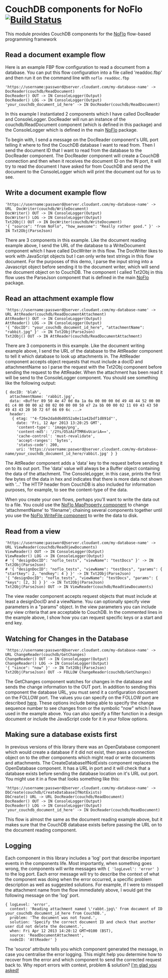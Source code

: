 CouchDB components for NoFlo [![Build Status](https://secure.travis-ci.org/bergie/noflo-couchdb.png?branch=master)](https://travis-ci.org/bergie/noflo-couchdb)
=========================

This module provides CouchDB components for the [NoFlo](http://noflojs.org/) flow-based programming framework

Read a document example flow
----------------------------
Here is an example FBP flow configuration to read a document from a database.  You can put this flow configuration into a file called 'readdoc.fbp' and then run it on the command line with `noflo readdoc.fbp`

    'https://username:password@server.cloudant.com/my-database-name' -> DocReader(couchdb/ReadDocument)
    DocReader() OUT -> IN ConsoleLogger(Output)
    DocReader() LOG -> IN ConsoleLogger(Output)
    'your_couchdb_document_id_here' -> IN DocReader(couchdb/ReadDocument)

In this example I instantiated 2 components which I have called DocReader and ConsoleLogger.  DocReader will run an instance of the couchdb/ReadDocument component (which is defined in this package) and the ConsoleLogger which is defined in the main [NoFlo](http://noflojs.org/) package.

To begin with, I send a message on the DocReader component's URL port telling it where to find the CouchDB database I want to read from.  Then I send the document ID that I want to read from the database to the DocReader component.  The DocReader component will create a CouchDB connection and then when it receives the document ID on the IN port, it will try to read the document I have asked for from CouchDB and send the document to the ConsoleLogger which will print the document out for us to see.

Write a document example flow
-----------------------------
    'https://username:password@server.cloudant.com/my-database-name' -> URL  DocWriter(couchdb/WriteDocument)
    DocWriter() OUT -> IN ConsoleLogger(Output)
    DocWriter() LOG -> IN ConsoleLogger(Output)
    Txt2Obj() OUT -> IN DocWriter(couchdb/WriteDocument)
    '{ "source": "from NoFlo", "how_awesome": "Really rather good." }' -> IN Txt2Obj(ParseJson)

There are 3 components in this example.  Like the document reading example above, I send the URL of the database to a WriteDocument component which I have called DocWriter in this flow.  The DocWriter likes to work with JavaScript objects but I can only write text strings in this flow document.  For the purposes of this demo, I parse the input string into a Javascript object before sending it to the document writer, which will send the document object on to CouchDB.  The component I called Txt2Obj in this flow uses the ParseJson component that is defined in the main [NoFlo](http://noflojs.org/) package.

Read an attachment example flow
-------------------------------
    'https://username:password@server.cloudant.com/my-database-name' -> URL AttReader(couchdb/ReadDocumentAttachment)
    AttReader() OUT -> IN ConsoleLogger(Output)
    AttReader() LOG -> IN ConsoleLogger(Output)
    '{ "docID": "your_couchdb_document_id_here", "attachmentName": "rabbit.jpg" }' -> IN Txt2Obj(ParseJson)
    Txt2Obj() OUT -> IN AttReader(couchdb/ReadDocumentAttachment)

There are 3 components in this example.  Like the document writing example above, I send the URL of the database to the AttReader component to tell it which database to look up attachments in.  The AttReader component accepts object requests that must include a docID and attachmentName so I parse the request with the Txt2Obj component before sending the request to the AttReader.  When the attachment has been read it will be send to the ConsoleLogger component.  You should see something like the following output:

    { docID: 'blah',
      attachmentName: 'rabbit.jpg',
      data: <Buffer 89 50 4e 47 0d 0a 1a 0a 00 00 00 0d 49 48 44 52 00 00 01 c4 00 00 00 a2 08 02 00 00 00 50 e7 2a bb 00 00 02 11 69 43 43 50 49 43 43 20 50 72 6f 66 69 6c ...>
      header:
       { etag: '"4-f26e2da8d6d0552a8e11a42bdf1d891d"',
         date: 'Fri, 12 Apr 2013 13:20:25 GMT',
         'content-type': 'image/png',
         'content-md5': '/2Ys/O5zAiFTMR6vUcariA==',
         'cache-control': 'must-revalidate',
         'accept-ranges': 'bytes',
         'status-code': 200,
         uri: 'https://username:pasword@server.cloudant.com/my-database-name/your_couchdb_document_id_here/rabbit.jpg' } }

The AttReader component adds a 'data' key to the request before sending it on to its out port.  The 'data' value will always be a Buffer object containing the data of the attachment.  The ConsoleLogger, in this case, prints the first few bytes of the data in hex and indicates that there is more data not shown with '...'  The HTTP header from CouchDB is also included for information purposes, for example, to see the content-type of the data.

When you create your own flows, perhaps you'll want to write the data out to a file.  You could use the [NoFlo MapProperty component](https://github.com/bergie/noflo/blob/master/src/components/MapProperty.coffee) to change 'attachmentName' to 'filename'; chaining several components together until you use the [NoFlo WriteFile component](https://github.com/bergie/noflo/blob/master/src/components/WriteFile.coffee) to write the data to disk.

Read from a view
----------------
    'https://username:password@server.cloudant.com/my-database-name' -> URL ViewReader(couchdb/ReadViewDocuments)
    ViewReader() OUT -> IN ConsoleLogger(Output)
    ViewReader() LOG -> IN ConsoleLogger(Output)
    # '{ "designDocID": "noflo_tests", "viewName": "testDocs" }' -> IN Txt2Obj(ParseJson)
    # '{ "designDocID": "noflo_tests", "viewName": "testDocs", "params": { "startkey": 2, "endkey": 4 } }' -> IN Txt2Obj(ParseJson)
    '{ "designDocID": "noflo_tests", "viewName": "testDocs", "params": { "keys": [2, 3] } }' -> IN Txt2Obj(ParseJson)
    Txt2Obj(ParseJson) OUT -> IN ViewReader(couchdb/ReadViewDocuments)

The view reader component accepts request objects that must include at least a designDocID and a viewName.  You can optionally specify view parameters in a "params" object.  In the view parameters you can include any view criteria that are acceptable to CouchDB.  In the commented lines in the example above, I show how you can request specific keys or a start and end key.

Watching for Changes in the Database
------------------------------------
	'https://username:password@server.cloudant.com/my-database-name' -> URL ChangeReader(couchdb/GetChanges)
	ChangeReader() OUT -> IN ConsoleLogger(Output)
	ChangeReader() LOG -> IN ConsoleLogger(Output)
	'{ "since": "now" }' -> IN Txt2Obj(ParseJson)
	Txt2Obj(ParseJson) OUT -> FOLLOW ChangeReader(couchdb/GetChanges)

The GetChanges component watches for changes in the database and sends the change information to the OUT port.  In addition to sending this component the database URL, you must send it a configuration document on the FOLLOW port.  The values you can specify on the FOLLOW port are described [here](https://github.com/iriscouch/follow#simple-api-followoptions-callback).  These options include being able to specify the change sequence number to see changes from or the symbolic "now" which I have used in the example above.  You can also specify a filter function in a design document or include the JavaScript code for it in your follow options.

Making sure a database exists first
-----------------------------------
In previous versions of this library there was an OpenDatabase component which would create a database if it did not exist, then pass a connection object on to the other components which might read or write documents and attachments.  The CreateDatabaseIfNotExists component replaces the OpenDatabase component.  It has a URL in port and it will check that a database exists before sending the database location on it's URL out port.  You might use it in a flow that looks something like this:

    'https://username:password@server.cloudant.com/my-database-name' -> DbCreate(couchdb/CreateDatabaseIfNotExists)
	DbCreate() URL -> URL DocReader(couchdb/ReadDocument)
    DocReader() OUT -> IN ConsoleLogger(Output)
    DocReader() LOG -> IN ConsoleLogger(Output)
    'your_couchdb_document_id_here' -> IN DocReader(couchdb/ReadDocument)

This flow is almost the same as the document reading example above, but it makes sure that the CouchDB database exists before passing the URL on to the document reading component.

Logging
-------
Each component in this library includes a 'log' port that describe important events in the components life.  Most importantly, when something goes wrong, the components will write messages with `{ 'logLevel': 'error' }` to the log port.  Each error message will try to describe the context of what the component was doing when the error occurred, a specific problem description as well as suggested solutions.  For example, if I were to misspell the attachment name from the flow immediately above, I would get the following message on the 'log' port.

    { logLevel: 'error',
      context: 'Reading attachment named \'rabbt.jpg\' from document of ID your_couchdb_document_id_here from CouchDB.',
      problem: 'The document was not found.',
      solution: 'Specify the correct document ID and check that another user did not delete the document.',
      when: Fri Apr 12 2013 14:20:12 GMT+0100 (BST),
      source: 'ReadDocumentAttachment',
      nodeID: 'AttReader' }

The 'source' attribute tells you which component generated the message, in case you centralise the error logging.  This might help you determine how to recover from the error and which component to send the corrected request back to.  Why report errors with context, problem & solution?  [I'm glad you asked!](http://programmers.stackexchange.com/questions/29433/how-to-write-a-good-exception-message/29455#29455)
